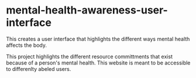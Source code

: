 # mental-health-awareness-user-interface
This creates a user interface that highlights the different ways mental health affects the body. 

This project highlights the different resource committments that exist because of a person's mental health. This website is meant to be  accessible to differenlty abeled users. 

